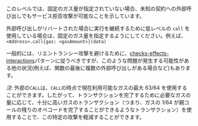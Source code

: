 このレベルでは、固定のガス量が指定されていない場合、未知の契約への外部呼び出しでもサービス拒否攻撃が可能なことを示しています。

外部呼び出しがリバートされた場合に実行を継続するために低レベルの `call` を使用している場合は、固定のガス量を指定するようにしてください。例えば、`<Address>.call{gas: <gasAmount>}(data)
`

一般的には、リエントランシー攻撃を避けるために、[checks-effects-interactions](http://solidity.readthedocs.io/en/latest/security-considerations.html#use-the-checks-effects-interactions-pattern)パターンに従うべきですが、このような問題が発生する可能性がある他の状況(例えば、関数の最後に複数の外部呼び出しがある場合など)もあります。

_注_: 外部の`CALL`は、`CALL`の時点で現在利用可能なガスの最大 63/64 を使用することができます。したがって、トランザクションを完了するために必要なガスの量に応じて、十分に高いガスのトランザクション（つまり、ガスの 1/64 が親コールの残りのオペコードを完了することができるようなトランザクション）を使用することで、この特定の攻撃を軽減することができます。
